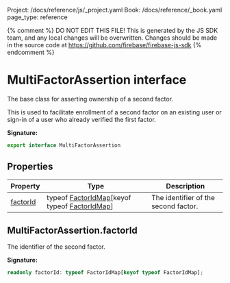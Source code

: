 Project: /docs/reference/js/_project.yaml
Book: /docs/reference/_book.yaml
page_type: reference

{% comment %}
DO NOT EDIT THIS FILE!
This is generated by the JS SDK team, and any local changes will be
overwritten. Changes should be made in the source code at
https://github.com/firebase/firebase-js-sdk
{% endcomment %}

# MultiFactorAssertion interface
The base class for asserting ownership of a second factor.

This is used to facilitate enrollment of a second factor on an existing user or sign-in of a user who already verified the first factor.

<b>Signature:</b>

```typescript
export interface MultiFactorAssertion 
```

## Properties

|  Property | Type | Description |
|  --- | --- | --- |
|  [factorId](./auth.multifactorassertion.md#multifactorassertionfactorid) | typeof [FactorIdMap](./auth.md#factorid)<!-- -->\[keyof typeof [FactorIdMap](./auth.md#factorid)<!-- -->\] | The identifier of the second factor. |

## MultiFactorAssertion.factorId

The identifier of the second factor.

<b>Signature:</b>

```typescript
readonly factorId: typeof FactorIdMap[keyof typeof FactorIdMap];
```
